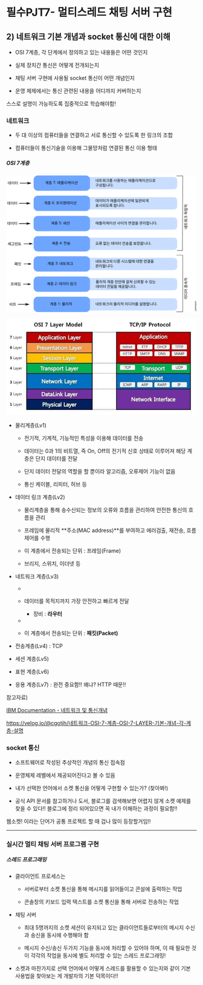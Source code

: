 # 필수PJT7- 멀티스레드 채팅 서버 구현

## 2) 네트워크 기본 개념과 socket 통신에 대한 이해

- OSI 7계층, 각 단계에서 정의하고 있는 내용들은 어떤 것인지

- 실제 장치간 통신은 어떻게 전개되는지

- 채팅 서버 구현에 사용될 socket 통신이 어떤 개념인지

- 운영 체제에서는 통신 관련된 내용을 어디까지 커버하는지

스스로 설명이 가능하도록 집중적으로 학습해야함!

### 네트워크

* 두 대 이상의 컴퓨터들을 연결하고 서로 통신할 수 있도록 한 링크의 조합

* 컴퓨터들이 통신기술을 이용해 그물망처럼 연결된 통신 이용 형태

##### OSI 7계층

![img_1](./pjt7_2_1.svg)

![img_2](./pjt7_2_2.jpg)

* 물리계층(Lv1) 
  
  - 전기적, 기계적, 기능적인 특성을 이용해 데이터를 전송
  
  - 데이터는 0과 1의 비트열, 즉 On, Off의 전기적 신호 상태로 이루어져 해당 계층은 단지 데이터를 전달
  
  - 단지 데이터 전달의 역할을 할 뿐이라 알고리즘, 오류제어 기능이 없음
  
  - 통신 케이블, 리피터, 허브 등

- 데이터 링크 계층(Lv2)
  
  - 물리계층을 통해 송수신되는 정보의 오류와 흐름을 관리하여 안전한 통신의 흐름을 관리
  
  - 프레임에 물리적 **주소(MAC address)**를 부여하고 에러검출, 재전송, 흐름제어를 수행
  
  * 이 계층에서 전송되는 단위 : 프레임(Frame)
  
  * 브리지, 스위치, 이더넷 등

* 네트워크 계층(Lv3)
  
  * 
  
  * 데이터를 목적지까지 가장 안전하고 빠르게 전달
    
    - 장비 : **라우터**
  
  - 
    
    - 이 계층에서 전송되는 단위 : **패킷(Packet)**

- 전송계층(Lv4) : TCP

- 세션 계층(Lv5)

- 표현 계층(Lv6)

- 응용 계층(Lv7) : 완전 중요함!! 왜냐? HTTP 때문!!



참고자료)

[IBM Documentation - 네트워크 및 통신개념](https://www.ibm.com/docs/ko/aix/7.2?topic=management-network-communication-concepts)

https://velog.io/@cgotjh/네트워크-OSI-7-계층-OSI-7-LAYER-기본-개념-각-계층-설명

### socket 통신

- 소프트웨어로 작성된 추상적인 개념의 통신 접속점

- 운영체제 레벨에서 제공되어진다고 볼 수 있음

- 내가 선택한 언어에서 소켓 통신을 어떻게 구현할 수 있는가? (찾아봐!)

- 공식 API 문서를 참고하거나 도서, 블로그를 검색해보면 어렵지 않게 소켓 예제를 찾을 수 있다!! 블로그에 정리 되어있으면 꼭 내가 이해하는 과정이 필요함!!

웹소켓! 이라는 단어가 공통 프로젝트 할 때 겁나 많이 등장할거임!!

---

### 실시간 멀티 채팅 서버 프로그램 구현

##### 스레드 프로그래밍

- 클라이언트 프로세스는
  
  - 서버로부터 소켓 통신을 통해 메시지를 읽어들이고 콘설에 출력하는 작업
  
  - 콘솔창의 키보드 입력 텍스트를 소켓 통신을 통해 서버로 전송하는 작업

- 채팅 서버
  
  - 최대 5명까지의 소켓 세션이 유지되고 있는 클라이언트들로부터의 메시지 수신과 송신을 동시에 수행해야 함
  
  - 메시지 수신/송신 두가지 기능을 동시에 처리할 수 있어야 하며, 이 때 필요한 것이 각각의 작업을 동시에 별도 처리할 수 있는 스레드 프로그래밍!

- 소켓과 마찬가지로 선택 언어에서 어떻게 스레드를 활용할 수 있는지와 같이 기본 사용법을 찾아보는 게 개발자의 기본 덕목이다!!
